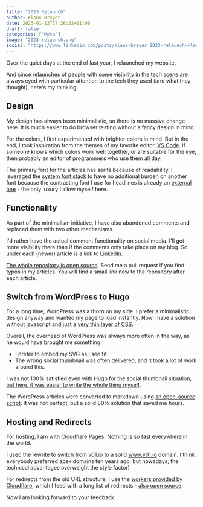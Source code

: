 ```yaml
---
title: "2023 Relaunch"
author: Klaus Breyer
date: 2023-01-13T17:26:22+01:00
draft: false
categories: ["Meta"]
image: "2023-relaunch.png"
social: "https://www.linkedin.com/posts/klaus-breyer_2023-relaunch-klaus-breyer-cto-writing-activity-7019586130656272384-Yl7H"
---
```


Over the quiet days at the end of last year, I relaunched my website.

And since relaunches of people with some visibility in the tech scene are always eyed with particular attention to the tech they used (and what they thought), here's my thinking.

## Design

My design has always been minimalistic, so there is no massive change here. It is much easier to do browser testing without a fancy design in mind.

For the colors, I first experimented with brighter colors in mind. But in the end, I took inspiration from the themes of my favorite editor, [VS Code][1]. If someone knows which colors work well together, or are suitable for the eye, then probably an editor of programmers who use them all day.

The primary font for the articles has serifs because of readability. I leveraged the [system font stack][2] to have no additional burden on another font because the contrasting font I use for headlines is already an [external one][3] - the only luxury I allow myself here.

## Functionality

As part of the minimalism initiative, I have also abandoned comments and replaced them with two other mechanisms.

I'd rather have the actual comment functionality on social media. I'll get more visibility there than if the comments only take place on my blog. So under each (newer) article is a link to LinkedIn.

[The whole repository is open source][4]. Send me a pull request if you find typos in my articles. You will find a small link now to the repository after each article.

## Switch from WordPress to Hugo

For a long time, WordPress was a thorn on my side. I prefer a minimalistic design anyway and wanted my page to load instantly. Now I have a solution without javascript and just a [very thin layer of CSS](https://github.com/klausbreyer/v01.io/blob/main/assets/sass/main.scss).

Overall, the overhead of WordPress was always more often in the way, as he would have brought me something.

- I prefer to embed my SVG as I see fit
- The wrong social thumbnail was often delivered, and it took a lot of work around this.

I was not 100% satisfied even with Hugo for the social thumbnail situation, [but here, it was easier to write the whole thing myself](https://github.com/klausbreyer/v01.io/blob/main/layouts/partials/meta.html).

The WordPress articles were converted to markdown using [an open-source script][5]. It was not perfect, but a solid 80% solution that saved me hours.

## Hosting and Redirects

For hosting, I am with [Cloudflare Pages][6]. Nothing is so fast everywhere in the world.

I used the rewrite to switch from v01.io to a solid www.v01.io domain. I think everybody preferred apex domains ten years ago, but nowadays, the technical advantages overweight the style factor)

For redirects from the old URL structure, I use the [workers provided by Cloudflare][7], which I feed with a long list of redirects - [also open source][8].

Now I am looking forward to your feedback.

[1]: https://code.visualstudio.com/
[2]: https://systemfontstack.com/
[3]: https://fonts.google.com/specimen/Share+Tech
[4]: https://github.com/klausbreyer/v01.io
[5]: https://nantipov.org/2019/12/converting-site-from-wordpress-into-hugo/
[6]: https://pages.cloudflare.com/
[7]: https://workers.cloudflare.com/
[8]: https://github.com/klausbreyer/v01.io-workers
